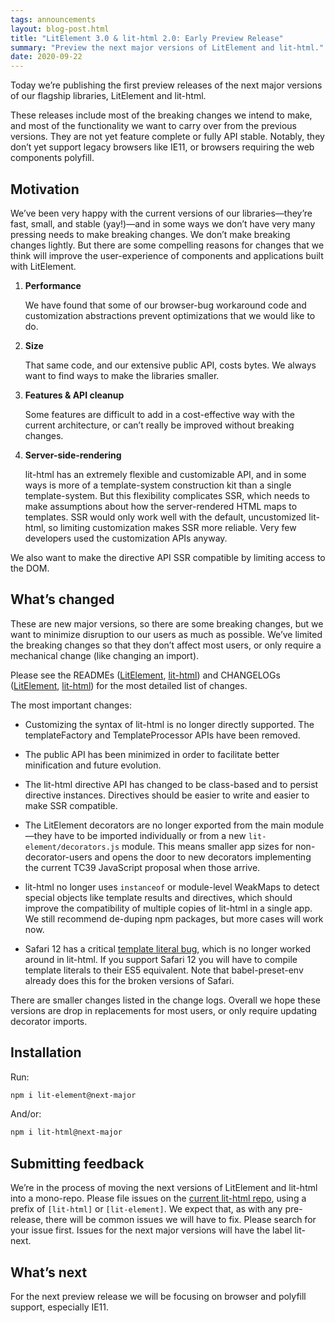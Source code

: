 ```yaml
---
tags: announcements
layout: blog-post.html
title: "LitElement 3.0 & lit-html 2.0: Early Preview Release"
summary: "Preview the next major versions of LitElement and lit-html."
date: 2020-09-22
---
```


<div id="preamble">

Today we’re publishing the first preview releases of the next major versions of
our flagship libraries, LitElement and lit-html.

These releases include most of the breaking changes we intend to make, and most
of the functionality we want to carry over from the previous versions. They are
not yet feature complete or fully API stable. Notably, they don’t yet support
legacy browsers like IE11, or browsers requiring the web components polyfill.

</div>

## Motivation

We’ve been very happy with the current versions of our libraries—they’re fast,
small, and stable (yay!)—and in some ways we don’t have very many pressing needs
to make breaking changes. We don’t make breaking changes lightly. But there are
some compelling reasons for changes that we think will improve the
user-experience of components and applications built with LitElement.

1. **Performance**

   We have found that some of our browser-bug workaround code and customization
   abstractions prevent optimizations that we would like to do.

2. **Size**

	 That same code, and our extensive public API, costs bytes. We always
   want to find ways to make the libraries smaller.

3. **Features & API cleanup**

   Some features are difficult to add in a
   cost-effective way with the current architecture, or can’t really be improved
   without breaking changes.

4. **Server-side-rendering**

   lit-html has an extremely flexible and customizable API, and in some ways is
   more of a template-system construction kit than a single template-system. But
   this flexibility complicates SSR, which needs to make assumptions about how
   the server-rendered HTML maps to templates. SSR would only work well with the
   default, uncustomized lit-html, so limiting customization makes SSR more
   reliable. Very few developers used the customization APIs anyway.

We also want to make the directive API SSR compatible by limiting access to the
DOM.

## What’s changed

These are new major versions, so there are some breaking changes, but we want to
minimize disruption to our users as much as possible. We’ve limited the breaking
changes so that they don’t affect most users, or only require a mechanical
change (like changing an import).

Please see the READMEs
([LitElement](https://github.com/lit/lit/tree/lit-next/packages/lit-element#readme),
[lit-html](https://github.com/lit/lit/tree/lit-next/packages/lit-html#readme))
and CHANGELOGs
([LitElement](https://github.com/lit/lit/blob/lit-next/packages/lit-element/CHANGELOG.md),
[lit-html](https://github.com/lit/lit/blob/lit-next/packages/lit-html/CHANGELOG.md))
for the most detailed list of changes.

The most important changes:

- Customizing the syntax of lit-html is no longer directly supported. The
  templateFactory and TemplateProcessor APIs have been removed.

- The public API has been minimized in order to facilitate better minification
  and future evolution.

- The lit-html directive API has changed to be class-based and to persist
  directive instances. Directives should be easier to write and easier to make
  SSR compatible.

- The LitElement decorators are no longer exported from the main module—they
  have to be imported individually or from a new `lit-element/decorators.js`
  module. This means smaller app sizes for non-decorator-users and opens the
  door to new decorators implementing the current TC39 JavaScript proposal when
  those arrive.

- lit-html no longer uses `instanceof` or module-level WeakMaps to detect
  special objects like template results and directives, which should improve the
  compatibility of multiple copies of lit-html in a single app. We still
  recommend de-duping npm packages, but more cases will work now.

- Safari 12 has a critical [template literal
  bug](https://bugs.webkit.org/show_bug.cgi?id=190756), which is no longer
  worked around in lit-html. If you support Safari 12 you will have to compile
  template literals to their ES5 equivalent. Note that babel-preset-env already
  does this for the broken versions of Safari.

There are smaller changes listed in the change logs. Overall we hope these
versions are drop in replacements for most users, or only require updating
decorator imports.

## Installation

Run:
```sh
npm i lit-element@next-major
```

And/or:
```sh
npm i lit-html@next-major
```

## Submitting feedback

We’re in the process of moving the next versions of LitElement and lit-html into
a mono-repo. Please file issues on the [current lit-html
repo](https://github.com/lit/lit/issues), using a prefix of
`[lit-html]` or `[lit-element]`. We expect that, as with any pre-release, there
will be common issues we will have to fix. Please search for your issue first.
Issues for the next major versions will have the label lit-next.

## What’s next

For the next preview release we will be focusing on browser and polyfill
support, especially IE11.
